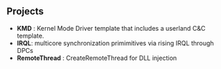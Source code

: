 
## Projects

* **KMD** : Kernel Mode Driver template that includes a userland C&C template.
* **IRQL**: multicore synchronization primimitives via rising IRQL through DPCs 
* **RemoteThread** : CreateRemoteThread for DLL injection
